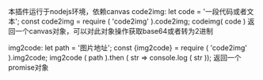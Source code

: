 本插件运行于nodejs环境，依赖canvas
code2img:
let code = '一段代码或者文本';
const code2img = require ( 'code2img' ).code2img;
codeimg( code ) 返回一个canvas对象，可以对此对象操作获取base64或者转为2进制

img2code:
let path = '图片地址';
const {img2code} = require ( 'code2img' ).img2code;
img2code ( path ).then ( str => console.log ( str )); 返回一个promise对象